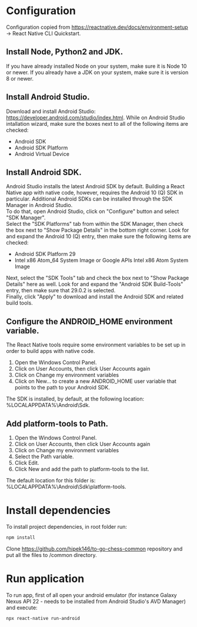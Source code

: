 # Configuration

Configuration copied from https://reactnative.dev/docs/environment-setup -> React Native CLI Quickstart.   

## Install Node, Python2 and JDK.  
If you have already installed Node on your system, make sure it is Node 10 or newer. If you already have a JDK on your system, make sure it is version 8 or newer.   

## Install Android Studio.
Download and install Android Studio: https://developer.android.com/studio/index.html. While on Android Studio intallation wizard, make sure the boxes next to all of the following items are checked:
- Android SDK
- Android SDK Platform
- Android Virtual Device   

## Install Android SDK.
Android Studio installs the latest Android SDK by default. Building a React Native app with native code, however, requires the Android 10 (Q) SDK in particular. Additional Android SDKs can be installed through the SDK Manager in Android Studio.   
To do that, open Android Studio, click on "Configure" button and select "SDK Manager".   
Select the "SDK Platforms" tab from within the SDK Manager, then check the box next to "Show Package Details" in the bottom right corner. Look for and expand the Android 10 (Q) entry, then make sure the following items are checked:
- Android SDK Platform 29
- Intel x86 Atom_64 System Image or Google APIs Intel x86 Atom System Image   

Next, select the "SDK Tools" tab and check the box next to "Show Package Details" here as well. Look for and expand the "Android SDK Build-Tools" entry, then make sure that 29.0.2 is selected.    
Finally, click "Apply" to download and install the Android SDK and related build tools.

## Configure the ANDROID_HOME environment variable.
The React Native tools require some environment variables to be set up in order to build apps with native code.
1. Open the Windows Control Panel.
2. Click on User Accounts, then click User Accounts again
3. Click on Change my environment variables
4. Click on New... to create a new ANDROID_HOME user variable that points to the path to your Android SDK.   

The SDK is installed, by default, at the following location: %LOCALAPPDATA%\Android\Sdk.

## Add platform-tools to Path.
1. Open the Windows Control Panel.
2. Click on User Accounts, then click User Accounts again
3. Click on Change my environment variables
4. Select the Path variable.
5. Click Edit.
6. Click New and add the path to platform-tools to the list.   

The default location for this folder is: %LOCALAPPDATA%\Android\Sdk\platform-tools.

# Install dependencies
To install project dependencies, in root folder run:
```bash
npm install
```

Clone https://github.com/hipek146/to-go-chess-common repository and put all the files to /common directory.

# Run application
To run app, first of all open your android emulator (for instance Galaxy Nexus API 22 - needs to be installed from Android Studio's AVD Manager) and execute:
```bash
npx react-native run-android
```